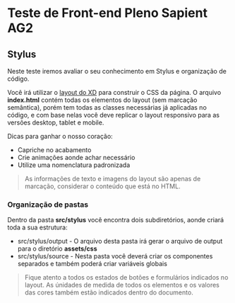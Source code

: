 # Teste de Front-end Pleno Sapient AG2

## Stylus

Neste teste iremos avaliar o seu conhecimento em Stylus e organização de código.

Você irá utilizar o [layout do XD](https://xd.adobe.com/view/83f7c49b-74d3-459f-bb12-cc9aaed5677f-d6a4/) para construir o CSS da página. O arquivo **index.html** contém todas os elementos do layout (sem marcação semântica), porém tem todas as classes necessárias já aplicadas no código, e com base nelas você deve replicar o layout responsivo para as versões desktop, tablet e mobile.

Dicas para ganhar o nosso coração:
* Capriche no acabamento
* Crie animações aonde achar necessário
* Utilize uma nomenclatura padronizada

> As informações de texto e imagens do layout são apenas de marcação, considerar o conteúdo que está no HTML.

### Organização de pastas

Dentro da pasta **src/stylus** você encontra dois subdiretórios, aonde criará toda a sua estrutura:

* src/stylus/output - O arquivo desta pasta irá gerar o arquivo de output para o diretório **assets/css**
* src/stylus/source - Nesta pasta você deverá criar os componentes separados e também poderá criar variáveis globais

> Fique atento a todos os estados de botões e formulários indicados no layout. As únidades de medida de todos os elementos e os valores das cores também estão indicados dentro do documento.